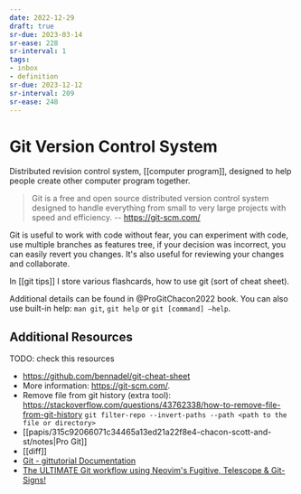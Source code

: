 ```yaml
---
date: 2022-12-29
draft: true
sr-due: 2023-03-14
sr-ease: 228
sr-interval: 1
tags:
- inbox
- definition
sr-due: 2023-12-12
sr-interval: 209
sr-ease: 248
---
```


# Git Version Control System

Distributed revision control system, [[computer program]], designed to help
people create other computer program together.

> Git is a free and open source distributed version control system designed to
> handle everything from small to very large projects with speed and efficiency.
> -- <https://git-scm.com/>

Git is useful to work with code without fear, you can experiment with code, use
multiple branches as features tree, if your decision was incorrect, you can
easily revert you changes. It's also useful for reviewing your changes and
collaborate.

In [[git tips]] I store various flashcards, how to use git (sort of
cheat sheet).

Additional details can be found in @ProGitChacon2022 book. You
can also use built-in help: `man git`, `git help` or `git [command] –help`.

## Additional Resources

TODO: check this resources

- <https://github.com/bennadel/git-cheat-sheet>
- More information: <https://git-scm.com/>.
- Remove file from git history (extra tool):
  <https://stackoverflow.com/questions/43762338/how-to-remove-file-from-git-history>
  `git filter-repo --invert-paths --path <path to the file or directory>`
- [[papis/315c92066071c34465a13ed21a22f8e4-chacon-scott-and-st/notes|Pro Git]]
- [[diff]]
- [Git - gittutorial Documentation](https://git-scm.com/docs/gittutorial)
- [The ULTIMATE Git workflow using Neovim's Fugitive, Telescope & Git-Signs!](https://www.youtube.com/watch?v=IyBAuDPzdFY)
